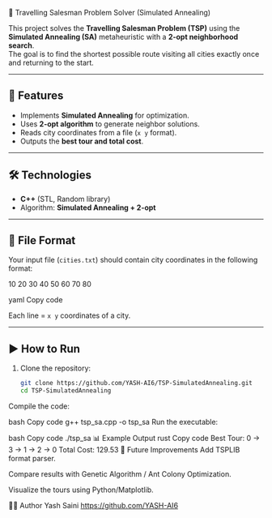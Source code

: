  🚀 Travelling Salesman Problem Solver (Simulated Annealing)

This project solves the **Travelling Salesman Problem (TSP)** using the **Simulated Annealing (SA)** metaheuristic with a **2-opt neighborhood search**.  
The goal is to find the shortest possible route visiting all cities exactly once and returning to the start.

---

## 📌 Features
- Implements **Simulated Annealing** for optimization.  
- Uses **2-opt algorithm** to generate neighbor solutions.  
- Reads city coordinates from a file (`x y` format).  
- Outputs the **best tour and total cost**.  

---

## 🛠️ Technologies
- **C++** (STL, Random library)  
- Algorithm: **Simulated Annealing + 2-opt**  

---

## 📂 File Format
Your input file (`cities.txt`) should contain city coordinates in the following format:

10 20
30 40
50 60
70 80

yaml
Copy code

Each line = `x y` coordinates of a city.

---

## ▶️ How to Run
1. Clone the repository:
   ```bash
   git clone https://github.com/YASH-AI6/TSP-SimulatedAnnealing.git
   cd TSP-SimulatedAnnealing
Compile the code:

bash
Copy code
g++ tsp_sa.cpp -o tsp_sa
Run the executable:

bash
Copy code
./tsp_sa
📊 Example Output
rust
Copy code
Best Tour: 0 -> 3 -> 1 -> 2 -> 0
Total Cost: 129.53
🚀 Future Improvements
Add TSPLIB format parser.

Compare results with Genetic Algorithm / Ant Colony Optimization.

Visualize the tours using Python/Matplotlib.

👨‍💻 Author
Yash Saini
https://github.com/YASH-AI6
